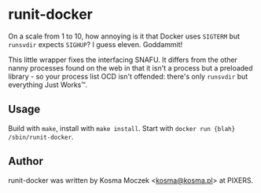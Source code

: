 # runit-docker

On a scale from 1 to 10, how annoying is it that Docker uses `SIGTERM` but
`runsvdir` expects `SIGHUP`? I guess eleven. Goddammit!

This little wrapper fixes the interfacing SNAFU. It differs from
the other nanny processes found on the web in that it isn't a process but
a preloaded library - so your process list OCD isn't offended: there's only
`runsvdir` but everything Just Works™.

## Usage

Build with `make`, install with `make install`. Start with `docker run {blah} /sbin/runit-docker`.

## Author

runit-docker was written by Kosma Moczek &lt;kosma@kosma.pl&gt; at PIXERS.
